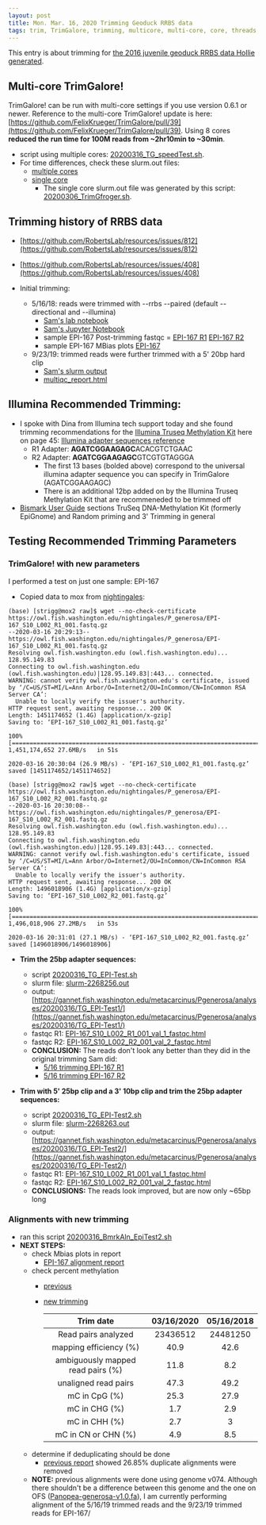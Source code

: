 ```yaml
---
layout: post
title: Mon. Mar. 16, 2020 Trimming Geoduck RRBS data
tags: trim, TrimGalore, trimming, multicore, multi-core, core, threads, Mbias
---
```


This entry is about trimming for [the 2016 juvenile geoduck RRBS data Hollie generated](https://github.com/hputnam/Geoduck_Meth).

## Multi-core TrimGalore!
TrimGalore! can be run with multi-core settings if you use version 0.6.1 or newer. Reference to the multi-core TrimGalore! update is here: [https://github.com/FelixKrueger/TrimGalore/pull/39](https://github.com/FelixKrueger/TrimGalore/pull/39). Using 8 cores **reduced the run time for 100M reads from ~2hr10min to ~30min**. 

- script using multiple cores: [20200316_TG_speedTest.sh](https://gannet.fish.washington.edu/metacarcinus/mox_jobs/20200316_TG_speedTest.sh). 
- For time differences, check these slurm.out files:
	- [multiple cores](https://gannet.fish.washington.edu/metacarcinus/FROGER_meth_compare/20200316/slurm-2268224.out) 
	- [single core](https://gannet.fish.washington.edu/metacarcinus/FROGER_meth_compare/20200306/slurm-2025665.out) 
		- The single core slurm.out file was generated by this script: [20200306_TrimGfroger.sh](https://gannet.fish.washington.edu/metacarcinus/mox_jobs/20200306_TrimGfroger.sh). 

## Trimming history of RRBS data
- [https://github.com/RobertsLab/resources/issues/812](https://github.com/RobertsLab/resources/issues/812)
- [https://github.com/RobertsLab/resources/issues/408](https://github.com/RobertsLab/resources/issues/408)

- Initial trimming:
	- 5/16/18: reads were trimmed with --rrbs --paired (default --directional and --illumina)
		- [Sam's lab notebook](https://robertslab.github.io/sams-notebook/2018/05/16/trimgalorefastqcmultiqc-trimgalore-rrbs-geoduck-bs-seq-fastq-data-directional.html)
		- [Sam's Jupyter Notebook](https://github.com/sr320/LabDocs/blob/master/jupyter_nbs/sam/20180516_roadrunner_geoduck_RRBS_trimming.ipynb)
		- sample EPI-167 Post-trimming fastqc = 
[EPI-167 R1](https://owl.fish.washington.edu/Athaliana/20180516_geoduck_trimgalore_rrbs/20180516_geoduck_trimmed_fastqc/EPI-167_S10_L002_R1_001_val_1_fastqc.html)
[EPI-167 R2](https://owl.fish.washington.edu/Athaliana/20180516_geoduck_trimgalore_rrbs/20180516_geoduck_trimmed_fastqc/EPI-167_S10_L002_R2_001_val_2_fastqc.html)
		- sample EPI-167 MBias plots 
[EPI-167](https://gannet.fish.washington.edu/seashell/bu-mox/scrubbed/0807/EPI-167_S10_L002_R1_001_val_1_bismark_bt2_PE_report.html)
	- 9/23/19: trimmed reads were further trimmed with a 5' 20bp hard clip
		- [Sam's slurm output](https://gannet.fish.washington.edu/Atumefaciens/20190923_pgen_fastp_EPI_trimming/slurm-1347715.out)
		- [multiqc_report.html](https://gannet.fish.washington.edu/Atumefaciens/20190923_pgen_fastp_EPI_trimming/multiqc_report.html)

## Illumina Recommended Trimming:

- I spoke with Dina from Illumina tech support today and she found trimming recommendations for the [Illumina Truseq Methylation Kit](https://github.com/RobertsLab/resources/blob/master/protocols/Commercial_Protocols/Illumina_truseq-dna-methylation-library-prep-guide-15066014-a.pdf) here on page 45: [Illumina adapter sequences reference](https://support.illumina.com/downloads/illumina-adapter-sequences-document-1000000002694.html) 
	- R1 Adapter: **AGATCGGAAGAGC**ACACGTCTGAAC
	- R2 Adapter: **AGATCGGAAGAGC**GTCGTGTAGGGA 
		- The first 13 bases (bolded above) correspond to the universal illumina adapter sequence you can specify in TrimGalore (AGATCGGAAGAGC)
		- There is an additional 12bp added on by the Illumina Truseq Methylation Kit that are recommeneded to be trimmed off
- [Bismark User Guide](https://rawgit.com/FelixKrueger/Bismark/master/Docs/Bismark_User_Guide.html) sections TruSeq DNA-Methylation Kit (formerly EpiGnome) and Random priming and 3' Trimming in general


## Testing Recommended Trimming Parameters

### TrimGalore! with new parameters

I performed a test on just one sample: EPI-167

- Copied data to mox from [nightingales](https://owl.fish.washington.edu/nightingales/P_generosa/):

```
(base) [strigg@mox2 raw]$ wget --no-check-certificate https://owl.fish.washington.edu/nightingales/P_generosa/EPI-167_S10_L002_R1_001.fastq.gz
--2020-03-16 20:29:13--  https://owl.fish.washington.edu/nightingales/P_generosa/EPI-167_S10_L002_R1_001.fastq.gz
Resolving owl.fish.washington.edu (owl.fish.washington.edu)... 128.95.149.83
Connecting to owl.fish.washington.edu (owl.fish.washington.edu)|128.95.149.83|:443... connected.
WARNING: cannot verify owl.fish.washington.edu's certificate, issued by ‘/C=US/ST=MI/L=Ann Arbor/O=Internet2/OU=InCommon/CN=InCommon RSA Server CA’:
  Unable to locally verify the issuer's authority.
HTTP request sent, awaiting response... 200 OK
Length: 1451174652 (1.4G) [application/x-gzip]
Saving to: ‘EPI-167_S10_L002_R1_001.fastq.gz’

100%[=============================================================================================>] 1,451,174,652 27.6MB/s   in 51s    

2020-03-16 20:30:04 (26.9 MB/s) - ‘EPI-167_S10_L002_R1_001.fastq.gz’ saved [1451174652/1451174652]

(base) [strigg@mox2 raw]$ wget --no-check-certificate https://owl.fish.washington.edu/nightingales/P_generosa/EPI-167_S10_L002_R2_001.fastq.gz
--2020-03-16 20:30:08--  https://owl.fish.washington.edu/nightingales/P_generosa/EPI-167_S10_L002_R2_001.fastq.gz
Resolving owl.fish.washington.edu (owl.fish.washington.edu)... 128.95.149.83
Connecting to owl.fish.washington.edu (owl.fish.washington.edu)|128.95.149.83|:443... connected.
WARNING: cannot verify owl.fish.washington.edu's certificate, issued by ‘/C=US/ST=MI/L=Ann Arbor/O=Internet2/OU=InCommon/CN=InCommon RSA Server CA’:
  Unable to locally verify the issuer's authority.
HTTP request sent, awaiting response... 200 OK
Length: 1496018906 (1.4G) [application/x-gzip]
Saving to: ‘EPI-167_S10_L002_R2_001.fastq.gz’

100%[=============================================================================================>] 1,496,018,906 27.2MB/s   in 53s    

2020-03-16 20:31:01 (27.1 MB/s) - ‘EPI-167_S10_L002_R2_001.fastq.gz’ saved [1496018906/1496018906]
```

- **Trim the 25bp adapter sequences:** 
	- script [20200316_TG_EPI-Test.sh](https://gannet.fish.washington.edu/metacarcinus/mox_jobs/20200316_TG_EPI-Test.sh) 
	- slurm file: [slurm-2268256.out](https://gannet.fish.washington.edu/metacarcinus/Pgenerosa/analyses/20200316/TG_EPI-Test1/slurm-2268256.out)
	- output: [https://gannet.fish.washington.edu/metacarcinus/Pgenerosa/analyses/20200316/TG_EPI-Test1/](https://gannet.fish.washington.edu/metacarcinus/Pgenerosa/analyses/20200316/TG_EPI-Test1/)
	- fastqc R1: [EPI-167_S10_L002_R1_001_val_1_fastqc.html](https://gannet.fish.washington.edu/metacarcinus/Pgenerosa/analyses/20200316/TG_EPI-Test1/EPI-167_S10_L002_R1_001_val_1_fastqc.html)
	- fastqc R2: [EPI-167_S10_L002_R2_001_val_2_fastqc.html](https://gannet.fish.washington.edu/metacarcinus/Pgenerosa/analyses/20200316/TG_EPI-Test1/EPI-167_S10_L002_R2_001_val_2_fastqc.html)
	- **CONCLUSION:** The reads don't look any better than they did in the original trimming Sam did:
		- [5/16 trimming EPI-167 R1](https://owl.fish.washington.edu/Athaliana/20180516_geoduck_trimgalore_rrbs/20180516_geoduck_trimmed_fastqc/EPI-167_S10_L002_R1_001_val_1_fastqc.html)
		- [5/16 trimming EPI-167 R2](https://owl.fish.washington.edu/Athaliana/20180516_geoduck_trimgalore_rrbs/20180516_geoduck_trimmed_fastqc/EPI-167_S10_L002_R2_001_val_2_fastqc.html)

- **Trim with 5' 25bp clip and a 3' 10bp clip and trim the 25bp adapter sequences:**
	- script [20200316_TG_EPI-Test2.sh](https://gannet.fish.washington.edu/metacarcinus/mox_jobs/20200316_TG_EPI-Test2.sh) 
	- slurm file: [slurm-2268263.out](https://gannet.fish.washington.edu/metacarcinus/Pgenerosa/analyses/20200316/TG_EPI-Test2/slurm-2268263.out)
	- output: [https://gannet.fish.washington.edu/metacarcinus/Pgenerosa/analyses/20200316/TG_EPI-Test2/](https://gannet.fish.washington.edu/metacarcinus/Pgenerosa/analyses/20200316/TG_EPI-Test2/)
	- fastqc R1: [EPI-167_S10_L002_R1_001_val_1_fastqc.html](https://gannet.fish.washington.edu/metacarcinus/Pgenerosa/analyses/20200316/TG_EPI-Test2/EPI-167_S10_L002_R1_001_val_1_fastqc.html)
	- fastqc R2: [EPI-167_S10_L002_R2_001_val_2_fastqc.html](https://gannet.fish.washington.edu/metacarcinus/Pgenerosa/analyses/20200316/TG_EPI-Test2/EPI-167_S10_L002_R1_002_val_2_fastqc.html)
	- **CONCLUSIONS:** The reads look improved, but are now only ~65bp long

### Alignments with new trimming
- ran this script [20200316_BmrkAln_EpiTest2.sh](https://gannet.fish.washington.edu/metacarcinus/mox_jobs/20200316_BmrkAln_EpiTest2.sh)
- **NEXT STEPS:**
	- check Mbias plots in report 
		- [EPI-167 alignment report](https://gannet.fish.washington.edu/metacarcinus/Pgenerosa/analyses/20200316/TG_EPI-Test2/EPI-167_S10_L002_R1_001_val_1_bismark_bt2_PE_report.html)
	- check percent methylation 
		- [previous](https://gannet.fish.washington.edu/seashell/bu-mox/scrubbed/0807/EPI-167_S10_L002_R1_001_val_1_bismark_bt2_PE_report.txt)
		- [new trimming](https://gannet.fish.washington.edu/metacarcinus/Pgenerosa/analyses/20200316/TG_EPI-Test2/EPI-167_S10_L002_R1_001_val_1_bismark_bt2_PE_report.txt)

			**Trim date**|**03/16/2020**|**05/16/2018**
			:-----:|:-----:|:-----:
			Read pairs analyzed|23436512|24481250
			mapping efficiency (%)|40.9|42.6
			ambiguously mapped read pairs (%)|11.8|8.2
			unaligned read pairs|47.3|49.2
			mC in CpG (%)|25.3|27.9
			mC in CHG (%)|1.7|2.9
			mC in CHH (%)|2.7|3
			mC in CN or CHN (%)|4.9|8.5
	- determine if deduplicating should be done
		- [previous report](https://gannet.fish.washington.edu/seashell/bu-mox/scrubbed/0807/EPI-167_S10_L002_R1_001_val_1_bismark_bt2_pe.deduplication_report.txt) showed 26.85% duplicate alignments were removed 
 	- **NOTE:** previous alignments were done using genome v074. Although there shouldn't be a difference between this genome and the one on OFS ([Panopea-generosa-v1.0.fa](https://gannet.fish.washington.edu/metacarcinus/Pgenerosa/GENOMES/Panopea-generosa-v1.0.fa)), I am currently performing alignment of the 5/16/19 trimmed reads and the 9/23/19 trimmed reads for EPI-167/ 
